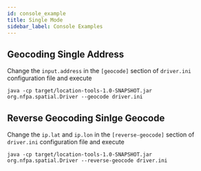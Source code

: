 ```yaml
---
id: console_example
title: Single Mode
sidebar_label: Console Examples
---
```


## Geocoding Single Address
Change the `input.address` in the `[geocode]` section of `driver.ini` configuration file and execute

```
java -cp target/location-tools-1.0-SNAPSHOT.jar org.nfpa.spatial.Driver --geocode driver.ini
```

## Reverse Geocoding Sinlge Geocode
Change the `ip.lat` and `ip.lon` in the `[reverse-geocode]` section of  `driver.ini` configuration file and execute

```
java -cp target/location-tools-1.0-SNAPSHOT.jar org.nfpa.spatial.Driver --reverse-geocode driver.ini
```

